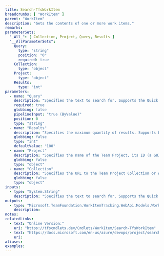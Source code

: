 ```yaml
---
title: Search-TfsWorkItem
breadcrumbs: [ "WorkItem" ]
parent: "WorkItem"
description: "Gets the contents of one or more work items."
remarks: 
parameterSets: 
  "_All_": [ Collection, Project, Query, Results ] 
  "__AllParameterSets":  
    Query: 
      type: "string"  
      position: "0"  
      required: true  
    Collection: 
      type: "object"  
    Project: 
      type: "object"  
    Results: 
      type: "int" 
parameters: 
  - name: "Query" 
    description: "Specifies the text to search for. Supports the Quick Filter syntax described in https://docs.microsoft.com/en-us/azure/devops/project/search/advanced-work-item-search-syntax" 
    required: true 
    globbing: false 
    pipelineInput: "true (ByValue)" 
    position: 0 
    type: "string" 
  - name: "Results" 
    description: "Specifies the maximum quantity of results. Supports between 1 and 1000 results. When omitted, defaults to 100. Currently this cmdlet does not support result pagination." 
    globbing: false 
    type: "int" 
    defaultValue: "100" 
  - name: "Project" 
    description: "Specifies the name of the Team Project, its ID (a GUID), or a Microsoft.TeamFoundation.Core.WebApi.TeamProject object to connect to. When omitted, it defaults to the connection set by Connect-TfsTeamProject (if any). For more details, see the Get-TfsTeamProject cmdlet." 
    globbing: false 
    type: "object" 
  - name: "Collection" 
    description: "Specifies the URL to the Team Project Collection or Azure DevOps Organization to connect to, a TfsTeamProjectCollection object (Windows PowerShell only), or a VssConnection object. You can also connect to an Azure DevOps Services organizations by simply providing its name instead of the full URL. For more details, see the Get-TfsTeamProjectCollection cmdlet. When omitted, it defaults to the connection set by Connect-TfsTeamProjectCollection (if any)." 
    globbing: false 
    type: "object"
inputs: 
  - type: "System.String" 
    description: "Specifies the text to search for. Supports the Quick Filter syntax described in https://docs.microsoft.com/en-us/azure/devops/project/search/advanced-work-item-search-syntax"
outputs: 
  - type: "Microsoft.TeamFoundation.WorkItemTracking.WebApi.Models.WorkItem" 
    description: 
notes: 
relatedLinks: 
  - text: "Online Version:" 
    uri: "https://tfscmdlets.dev/Cmdlets/WorkItem/Search-TfsWorkItem" 
  - text: "https://docs.microsoft.com/en-us/azure/devops/project/search/advanced-work-item-search-syntax" 
    uri: 
aliases: 
examples: 
---
```

